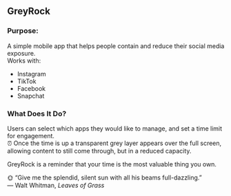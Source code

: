 ## GreyRock

### Purpose:
A simple mobile app that helps people contain and reduce their social media exposure. \
Works with:
- Instagram
- TikTok
- Facebook
- Snapchat

### What Does It Do?
Users can select which apps they would like to manage, and set a time limit for engagement. \
:alarm_clock: Once the time is up a transparent grey layer appears over the full screen, allowing content to still come through, but in a reduced capacity.

GreyRock is a reminder that your time is the most valuable thing you own.

:sun_with_face: “Give me the splendid, silent sun with all his beams full-dazzling.” \
― Walt Whitman, *Leaves of Grass*

